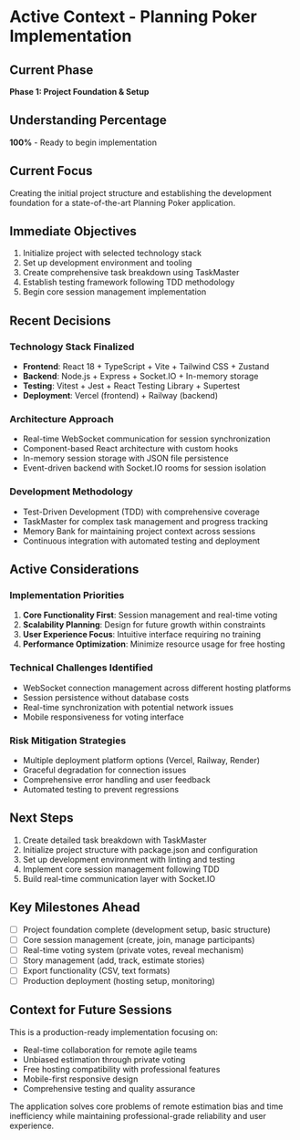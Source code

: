 # Active Context - Planning Poker Implementation

## Current Phase
**Phase 1: Project Foundation & Setup**

## Understanding Percentage
**100%** - Ready to begin implementation

## Current Focus
Creating the initial project structure and establishing the development foundation for a state-of-the-art Planning Poker application.

## Immediate Objectives
1. Initialize project with selected technology stack
2. Set up development environment and tooling
3. Create comprehensive task breakdown using TaskMaster
4. Establish testing framework following TDD methodology
5. Begin core session management implementation

## Recent Decisions

### Technology Stack Finalized
- **Frontend**: React 18 + TypeScript + Vite + Tailwind CSS + Zustand
- **Backend**: Node.js + Express + Socket.IO + In-memory storage
- **Testing**: Vitest + Jest + React Testing Library + Supertest
- **Deployment**: Vercel (frontend) + Railway (backend)

### Architecture Approach
- Real-time WebSocket communication for session synchronization
- Component-based React architecture with custom hooks
- In-memory session storage with JSON file persistence
- Event-driven backend with Socket.IO rooms for session isolation

### Development Methodology
- Test-Driven Development (TDD) with comprehensive coverage
- TaskMaster for complex task management and progress tracking
- Memory Bank for maintaining project context across sessions
- Continuous integration with automated testing and deployment

## Active Considerations

### Implementation Priorities
1. **Core Functionality First**: Session management and real-time voting
2. **Scalability Planning**: Design for future growth within constraints
3. **User Experience Focus**: Intuitive interface requiring no training
4. **Performance Optimization**: Minimize resource usage for free hosting

### Technical Challenges Identified
- WebSocket connection management across different hosting platforms
- Session persistence without database costs
- Real-time synchronization with potential network issues
- Mobile responsiveness for voting interface

### Risk Mitigation Strategies
- Multiple deployment platform options (Vercel, Railway, Render)
- Graceful degradation for connection issues
- Comprehensive error handling and user feedback
- Automated testing to prevent regressions

## Next Steps
1. Create detailed task breakdown with TaskMaster
2. Initialize project structure with package.json and configuration
3. Set up development environment with linting and testing
4. Implement core session management following TDD
5. Build real-time communication layer with Socket.IO

## Key Milestones Ahead
- [ ] Project foundation complete (development setup, basic structure)
- [ ] Core session management (create, join, manage participants)
- [ ] Real-time voting system (private votes, reveal mechanism)
- [ ] Story management (add, track, estimate stories)
- [ ] Export functionality (CSV, text formats)
- [ ] Production deployment (hosting setup, monitoring)

## Context for Future Sessions
This is a production-ready implementation focusing on:
- Real-time collaboration for remote agile teams
- Unbiased estimation through private voting
- Free hosting compatibility with professional features
- Mobile-first responsive design
- Comprehensive testing and quality assurance

The application solves core problems of remote estimation bias and time inefficiency while maintaining professional-grade reliability and user experience.